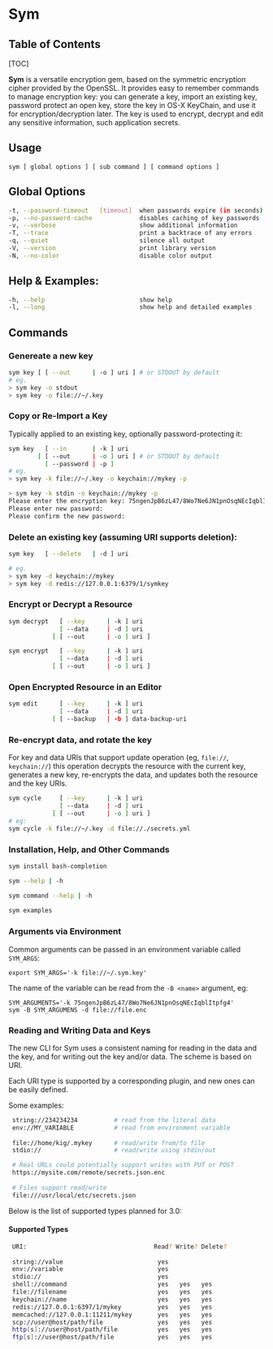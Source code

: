 
# Sym 

## Table of Contents

[TOC]

__Sym__ is a versatile encryption gem, based on the symmetric encryption cipher provided by the OpenSSL. It provides easy to remember commands to manage encryption key: you can generate a key, import an existing key, password protect an open key, store the key in OS-X KeyChain, and use it for encryption/decryption later. The key is used to encrypt, decrypt and edit any sensitive information, such application secrets.

## Usage

    sym [ global options ] [ sub command ] [ command options ] 
    
## Global Options
    
```bash
-t, --password-timeout   [timeout]  when passwords expire (in seconds)
-p, --no-password-cache             disables caching of key passwords   
-v, --verbose                       show additional information
-T, --trace                         print a backtrace of any errors
-q, --quiet                         silence all output
-V, --version                       print library version
-N, --no-color                      disable color output
```

## Help & Examples:

```bash
-h, --help                          show help
-l, --long                          show help and detailed examples
```

## Commands

### Genereate a new key
```bash
sym key [ [ --out      | -o ] uri ] # or STDOUT by default
# eg.
> sym key -o stdout
> sym key -o file://~/.key
```

### Copy or Re-Import a Key

Typically applied to an existing key, optionally password-protecting it:

```bash
sym key   [ --in       | -k ] uri 
        [ [ --out      | -o ] uri ] # or STDOUT by default
          [ --password | -p ] 
# eg.
> sym key -k file://~/.key -o keychain://mykey -p 

> sym key -k stdin -o keychain://mykey -p           
Please enter the encryption key: 75ngenJpB6zL47/8Wo7Ne6JN1pnOsqNEcIqblItpfg4=
Please enter new password:
Please confirm the new password: 
```

### Delete an existing key (assuming URI supports deletion):

```bash
sym key   [ --delete   | -d ] uri

# eg.
> sym key -d keychain://mykey
> sym key -d redis://127.0.0.1:6379/1/symkey
```

### Encrypt or Decrypt a Resource

```bash
sym decrypt   [ --key      | -k ] uri 
              [ --data     | -d ] uri
            [ [ --out      | -o ] uri ]

sym encrypt   [ --key      | -k ] uri 
              [ --data     | -d ] uri
            [ [ --out      | -o ] uri ]
```

### Open Encrypted Resource in an Editor

```bash
sym edit      [ --key      | -k ] uri 
              [ --data     | -d ] uri
            [ [ --backup   | -b ] data-backup-uri
```
### Re-encrypt data, and rotate the key

For key and data URIs that support update operation (eg, `file://`, `keychain://`)
this operation decrypts the resource with the current key, generates
a new key, re-encrypts the data, and updates both the resource and the 
key URIs.

```bash
sym cycle     [ --key      | -k ] uri 
              [ --data     | -d ] uri
            [ [ --out      | -o ] uri ]
# eg:
sym cycle -k file://~/.key -d file://./secrets.yml
```

### Installation, Help, and Other Commands

```bash            
sym install bash-completion

sym --help | -h

sym command --help | -h
   
sym examples
```

### Arguments via Environment

Common arguments can be passed in an environment variable called `SYM_ARGS`:

    export SYM_ARGS='-k file://~/.sym.key'
    
The name of the variable can be read from the `-B <name>` argument, eg:

    SYM_ARGUMENTS='-k 75ngenJpB6zL47/8Wo7Ne6JN1pnOsqNEcIqblItpfg4'
    sym -B SYM_ARGUMENS -d file://file.enc

### Reading and Writing Data and Keys

The new CLI for Sym uses a consistent naming for reading in the data and the key, and for writing out the key and/or data. The scheme is based on URI.

Each URI type is supported by a corresponding plugin, and new ones can be easily defined.  

Some examples:
   
```bash   
 string://234234234          # read from the literal data
 env://MY_VARIABLE           # read from environment variable
 
 file://home/kig/.mykey      # read/write from/to file
 stdio://                    # read/write using stdin/out

 # Real URLs could potentially support writes with PUT or POST
 https://mysite.com/remote/secrets.json.enc
 
 # Files support read/write
 file:///usr/local/etc/secrets.json
```

Below is the list of supported types planned for 3.0:

#### Supported Types

```bash
 URI:                                   Read? Write? Delete?
 
 string://value                          yes      
 env://variable                          yes    
 stdio://                                yes
 shell://command                         yes   yes   yes
 file://filename                         yes   yes   yes
 keychain://name                         yes   yes   yes
 redis://127.0.0.1:6397/1/mykey          yes   yes   yes
 memcached://127.0.0.1:11211/mykey       yes   yes   yes
 scp://user@host/path/file               yes   yes   yes
 http[s]://user@host/path/file           yes   yes   yes
 ftp[s]://user@host/path/file            yes   yes   yes

```
